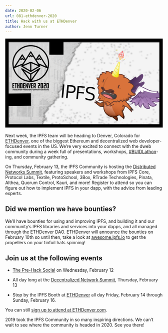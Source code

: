 ```yaml
---
date: 2020-02-06
url: 081-ethdenver-2020
title: Hack with us at ETHDenver
author: Jenn Turner
---
```


![IPFS at ETHDenver 2020](static/img/081-ethdenver-2020/ipfs-ethdenver.png)

Next week, the IPFS team will be heading to Denver, Colorado for [ETHDenver](https://www.ethdenver.com/), one of the biggest Ethereum and decentralized web developer-focused events in the US. We’re very excited to connect with the dweb community during a week full of presentations, workshops, [#BUIDLathon](https://www.ethdenver.com/buidlweek/)-ing, and community gathering.

On Thursday, February 13, the IPFS Community is hosting the [Distributed Networks Summit](www.eventbrite.com/e/distributed-networks-summit-ipfs-friends-tickets-86959928487?aff=protocollabs), featuring speakers and workshops from IPFS Core, Protocol Labs, Textile, ProtoSchool, 3Box, RTrade Technologies, Pinata, Althea, Quorum Control, Kauri, and more! Register to attend so you can figure out how to implement IPFS in your dapp, with the advice from leading experts.

## Did we mention we have bounties?

We’ll have bounties for using and improving IPFS, and building it and our community’s IPFS libraries and services into your dapps, and all managed through the ETHDenver DAO. ETHDenver will announce the bounties on February 10th so until then, take a look at [awesome.ipfs.io](https://awesome.ipfs.io/) to get the propellers on your tinfoil hats spinning!

## Join us at the following events

* [The Pre-Hack Social](https://www.eventbrite.com/e/the-pre-hack-social-tickets-90279882559) on Wednesday, February 12

* All day long at the [Decentralized Network Summit](www.eventbrite.com/e/distributed-networks-summit-ipfs-friends-tickets-86959928487?aff=protocollabs), Thursday, February 13

* Stop by the IPFS Booth at [ETHDenver](https://www.ethdenver.com/) all day Friday, February 14 through Sunday, February 16.

You can still [sign up to attend at ETHDenver.com](https://ethdenver.devfolio.co/). 

2019 took the IPFS Community in so many inspiring directions. We can’t wait to see where the community is headed in 2020. See you there!
